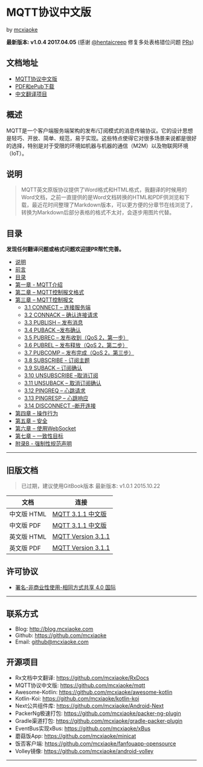 # MQTT协议中文版

by [mcxiaoke](https://github.com/mcxiaoke)

**最新版本: v1.0.4 2017.04.05** (感谢 [@hentaicreep](https://github.com/hentaicreep) 修复多处表格错位问题 [PRs](https://github.com/mcxiaoke/mqtt/pulls?utf8=%E2%9C%93&q=is%3Apr%20author%3Ahentaicreep))

## 文档地址

- [MQTT协议中文版](https://mcxiaoke.gitbooks.io/mqtt-cn/content/)
- [PDF和ePub下载](https://www.gitbook.com/book/mcxiaoke/mqtt-cn/details)
- [中文翻译项目](https://github.com/mcxiaoke/mqtt)

## 概述

MQTT是一个客户端服务端架构的发布/订阅模式的消息传输协议。它的设计思想是轻巧、开放、简单、规范，易于实现。这些特点使得它对很多场景来说都是很好的选择，特别是对于受限的环境如机器与机器的通信（M2M）以及物联网环境（IoT）。

## 说明

>MQTT英文原版协议提供了Word格式和HTML格式，我翻译的时候用的Word文档，之前一直提供的是Word文档转换的HTML和PDF供浏览和下载，最近花时间整理了Markdown版本，可以更方便的分章节在线浏览了，转换为Markdown后部分表格的格式不太对，会逐步用图片代替。

## 目录

**发现任何翻译问题或格式问题欢迎提PR帮忙完善。**

- [说明](README.md)
- [前言](mqtt/00-Preface.md)
- [目录](mqtt/00-Contents.md)
- [第一章 - MQTT介绍](mqtt/01-Introduction.md)
- [第二章 – MQTT控制报文格式](mqtt/02-ControlPacketFormat.md)
- [第三章 – MQTT控制报文](mqtt/03-ControlPackets.md)
	- [3.1 CONNECT – 连接服务端](mqtt/0301-CONNECT.md)
	- [3.2 CONNACK – 确认连接请求](mqtt/0302-CONNACK.md)
	- [3.3 PUBLISH – 发布消息](mqtt/0303-PUBLISH.md)
	- [3.4 PUBACK –发布确认](mqtt/0304-PUBACK.md)
	- [3.5 PUBREC – 发布收到（QoS 2，第一步）](mqtt/0305-PUBREC.md)
	- [3.6 PUBREL – 发布释放（QoS 2，第二步）](mqtt/0306-PUBREL.md)
	- [3.7 PUBCOMP – 发布完成（QoS 2，第三步）](mqtt/0307-PUBCOMP.md)
	- [3.8 SUBSCRIBE - 订阅主题](mqtt/0308-SUBSCRIBE.md)
	- [3.9 SUBACK – 订阅确认](mqtt/0309-SUBACK.md)
	- [3.10 UNSUBSCRIBE –取消订阅](mqtt/0310-UNSUBSCRIBE.md)
	- [3.11 UNSUBACK – 取消订阅确认](mqtt/0311-UNSUBACK.md)
	- [3.12 PINGREQ – 心跳请求](mqtt/0312-PINGREQ.md)
	- [3.13 PINGRESP – 心跳响应](mqtt/0313-PINGRESP.md)
	- [3.14 DISCONNECT –断开连接](mqtt/0314-DISCONNECT.md)
- [第四章 – 操作行为](mqtt/04-OperationalBehavior.md)
- [第五章 – 安全](mqtt/05-Security.md)
- [第六章 – 使用WebSocket](mqtt/06-WebSocket.md)
- [第七章 – 一致性目标](mqtt/07-Conformance.md)
- [附录B - 强制性规范声明](mqtt/08-AppendixB.md)

------

## 旧版文档

>已过期，建议使用GitBook版本
>最新版本: v1.0.1 2015.10.22

文档|连接
----|----
中文版 HTML | [MQTT 3.1.1 中文版](http://mcxiaoke.github.io/mqtt/protocol/MQTT-3.1.1-CN.html)
中文版 PDF | [MQTT 3.1.1 中文版](http://mcxiaoke.github.io/mqtt/protocol/MQTT-3.1.1-CN.pdf)
英文版 HTML | [MQTT Version 3.1.1](http://docs.oasis-open.org/mqtt/mqtt/v3.1.1/mqtt-v3.1.1.html)
英文版 PDF | [MQTT Version 3.1.1](http://docs.oasis-open.org/mqtt/mqtt/v3.1.1/mqtt-v3.1.1.pdf)


## 许可协议

- [署名-非商业性使用-相同方式共享 4.0 国际](https://creativecommons.org/licenses/by-nc-sa/4.0/legalcode)

------

## 联系方式

* Blog: <http://blog.mcxiaoke.com>
* Github: <https://github.com/mcxiaoke>
* Email: [github@mcxiaoke.com](mailto:github#mcxiaoke.com)

## 开源项目

* Rx文档中文翻译: <https://github.com/mcxiaoke/RxDocs>
* MQTT协议中文版: <https://github.com/mcxiaoke/mqtt>
* Awesome-Kotlin: <https://github.com/mcxiaoke/awesome-kotlin>
* Kotlin-Koi: <https://github.com/mcxiaoke/kotlin-koi>
* Next公共组件库: <https://github.com/mcxiaoke/Android-Next>
* PackerNg极速打包: <https://github.com/mcxiaoke/packer-ng-plugin>
* Gradle渠道打包: <https://github.com/mcxiaoke/gradle-packer-plugin>
* EventBus实现xBus: <https://github.com/mcxiaoke/xBus>
* 蘑菇饭App: <https://github.com/mcxiaoke/minicat>
* 饭否客户端: <https://github.com/mcxiaoke/fanfouapp-opensource>
* Volley镜像: <https://github.com/mcxiaoke/android-volley>

------



